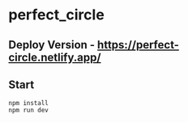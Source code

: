 # perfect_circle

## Deploy Version - https://perfect-circle.netlify.app/

## Start
	npm install
	npm run dev
